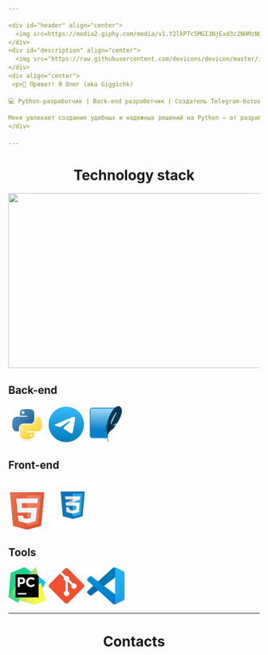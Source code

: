 ```yaml
---

<div id="header" align="center">
  <img src=https://media2.giphy.com/media/v1.Y2lkPTc5MGI3NjExd3c2NHMzNGhhbThwejZkMDAwN2E2cGYwOGk3eGRpN2s5N2w3dzNociZlcD12MV9pbnRlcm5hbF9naWZfYnlfaWQmY3Q9Zw/3ohhwqrNt7rd9yuj7O/giphy.gif width="100" border="0" vspace="100"/>
</div>
<div id="description" align="center">
  <img src="https://raw.githubusercontent.com/devicons/devicon/master/icons/python/python-original.svg" width="50"/> 
</div>
<div align="center">
 <p>👋 Привет! Я Олег (aka Giggichk)

💻 Python-разработчик | Back-end разработчик | Создатель Telegram-ботов

Меня увлекает создание удобных и надежных решений на Python — от разработки backend-сервисов до автоматизации и написания Telegram-ботов. В своей работе уделяю внимание структуре кода, оптимизации и читаемости.</p>
</div>

---
```


<div align="center">
  <h1>Technology stack</h1>
</div>
<div align="center">
  <img src="out.gif" width=550, height=350/>
</div>
<div align="left">
  <h2>Back-end</h2>
    <img src="https://raw.githubusercontent.com/devicons/devicon/master/icons/python/python-original.svg" width="75" />
    <img src="Без названия50_20250903093051.png" width="75"/>
    <img src="sqlite.png" width="75"/>
</div>
<div align="left">  
  <h2>Front-end</h2>
  <img src="html5.png" width="75"/>
  <img src="css3.png" width="100"/>
</div>
<div>
  <h2>Tools</h2>
  <img src="pycharm.png" width="75"/>
  <img src="git.png" width="75"/>
  <img src="visualst.png" width="75"/>
</div>


---

<div align="center">
  <h1>Contacts</h1>
</div>
